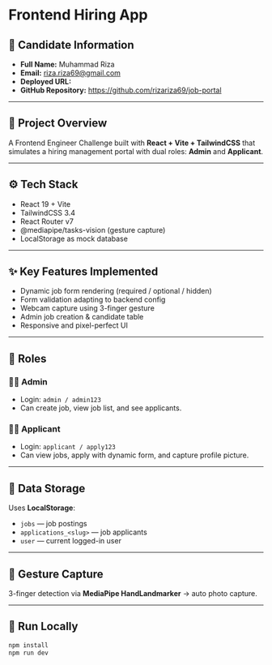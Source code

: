 # Frontend Hiring App

## 👤 Candidate Information

- **Full Name:** Muhammad Riza
- **Email:** riza.riza69@gmail.com
- **Deployed URL:**
- **GitHub Repository:** https://github.com/rizariza69/job-portal

---

## 🚀 Project Overview

A Frontend Engineer Challenge built with **React + Vite + TailwindCSS** that simulates a hiring management portal with dual roles: **Admin** and **Applicant**.

---

## ⚙️ Tech Stack

- React 19 + Vite
- TailwindCSS 3.4
- React Router v7
- @mediapipe/tasks-vision (gesture capture)
- LocalStorage as mock database

---

## ✨ Key Features Implemented

- Dynamic job form rendering (required / optional / hidden)
- Form validation adapting to backend config
- Webcam capture using 3-finger gesture
- Admin job creation & candidate table
- Responsive and pixel-perfect UI

---

## 👥 Roles

### 🧑‍💼 Admin

- Login: `admin / admin123`
- Can create job, view job list, and see applicants.

### 👩‍💻 Applicant

- Login: `applicant / apply123`
- Can view jobs, apply with dynamic form, and capture profile picture.

---

## 💾 Data Storage

Uses **LocalStorage**:

- `jobs` — job postings
- `applications_<slug>` — job applicants
- `user` — current logged-in user

---

## 🧠 Gesture Capture

3-finger detection via **MediaPipe HandLandmarker** → auto photo capture.

---

## 🧪 Run Locally

```bash
npm install
npm run dev
```
